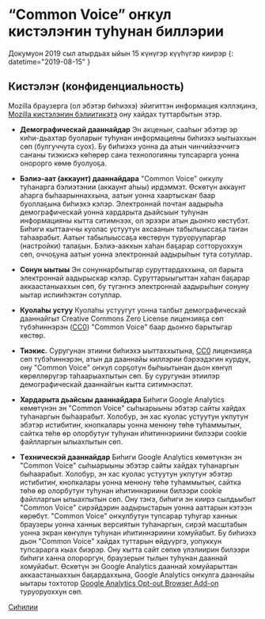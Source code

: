 # “Common Voice” оҥкул кистэлэҥин туһунан биллэрии

Докумуон 2019 сыл атырдьах ыйын 15 күнүгэр күүһүгэр киирэр {: datetime="2019-08-15" }

## Кистэлэҥ (конфиденциальность)

Mozilla браузерга (ол эбэтэр биһиэхэ) эйигиттэн информация кэллэҕинэ, [Mozilla кистэлэҥин бэлиитикэтэ](https://www.mozilla.org/privacy) ону хайдах туттарбытын этэр. 

* **Демографическай дааннайдар** Эн акценыҥ, сааһыҥ эбэтэр эр киһи-дьахтар буоларыҥ туһунан информацияны биһиэхэ ыытыаххын сөп (булгуччута суох). Бу биһиэхэ уонна да атын чинчийээччигэ саҥаны тиэкискэ көһөрөр саҥа технологияны тупсарарга уонна онорорго көмө буолуоҕа. 

* **Бэлиэ-аат (аккаунт) дааннайдара** "Common Voice" оҥкулу туһанарга бэлиэтэнии (аккаунт аһыы) ирдэммэт. Өскөтүн аккаунт аһарга быһаарыннаххына, аатыҥ уонна хаартыскаҥ баар буоллаҕына биһиэхэ кэлэр. Электроннай почтаҥ аадырыһа демографическай уонна хардарыта дьайсыыҥ туһунан информацияны кытта ситимнээх, ол эрээри атын дьоҥҥо көстүбэт. Биһиги кыттааччы куолас устуутун ахсаанын табылыыссаҕа таҥан таһаарабыт. Аатыҥ табылыыссаҕа көстөрүн туруорууларгар (настройки) талаҕын. Бэлиэ-ааккын хаһан баҕарар сотторуоххун сөп, оччоҕуна аатыҥ уонна электроннай аадырыһыҥ тута сотуллар. 

* **Сонун ыытыы** Эн сонуннарбытыгар суруттардаххына, ол барыта электроннай аадырыскар кэлэр. Суруттарыыгыттан хаһан баҕарар аккаастаныаххын сөп, бу түгэҥҥэ электроннай аадырыһыҥ сонуну ыытар испииһэктэн сотуллар. 

* **Куолаһы устуу** Куолаһы устуугут уонна талбыт демографическай дааннайгыт Creative Commons Zero License лицензияҕа сөп түбэһиннэрэн ([CC0](https://creativecommons.org/publicdomain/zero/1.0/)) "Common Voice" баар дьоҥҥо барытыгар көстөр.

* **Тиэкис.** Суругунан этиини биһиэхэ ыыттаххытына, [CC0](https://creativecommons.org/publicdomain/zero/1.0/) лицензияҕа сөп түбэһиннэрэн, атын да дааннайы киллэрии бэрээдэгин курдук, ону "Common Voice" оҥкул сорҕотун быһыытынан дьон көҥүл көрөллөрүгэр таһаарыахпытын сөп. Бу суругунан этиилэр демографическай дааннайгын кытта ситимнэспэт. 

* **Хардарыта дьайсыы дааннайдара** Биһиги Google Analytics көмөтүнэн эн "Common Voice" сыһыарыыны эбэтэр сайты хайдах туһанаргын быһаарабыт. Холобур, эн хас куолас устуутун укпутуҥ эбэтэр истибитиҥ, кнопкалары уонна менюну төһө туһаммытыҥ, сайтка төһө өр олорбутуҥ туһунан иһитиннэриини билээри cookie файлларгын ылыахпытын сөп.

* **Tехническэй дааннайдар** Биһиги Google Analytics көмөтүнэн эн "Common Voice" сыһыарыыны эбэтэр сайты хайдах туһанаргын быһаарабыт. Холобур, эн хас куолас устуутун укпутуҥ эбэтэр истибитиҥ, кнопкалары уонна менюну төһө туһаммытыҥ, сайтка төһө өр олорбутуҥ туһунан иһитиннэриини билээри cookie файлларгын ылыахпытын сөп. Ону тэҥэ, биһиги эн киирэ сылдьыбыт "Common Voice" сирэйдэрин аадырыстарын уонна ааттарын кэтээн көрөбүт. "Common Voice" оҥкулбутун тупсарар туһугар ханнык браузеры уонна ханнык версиятын туһанаргын, сирэй масштабын уонна экран көҥүлүн туһунан иһитиннэриини хомуйабыт. Бу биһиэхэ дьон "Common Voice" хайдах туттарын өйдүүргэ, уопуккун тупсарарга кыах биэрэр. Ону кытта сайт сөпкө үлэлиирин билээри биһиги ханна олороргун, браузерыҥ тылын туһунан дааннай хомуйабыт. Өскөтүн эн Google Analytics дааннай хомуйарыттан аккаастаныаххын баҕардаххына, Google Analytics оҥкулга дааннайы ыытары тохтотор [Google Analytics Opt-out Browser Add-on](https://tools.google.com/dlpage/gaoptout) туруоруоххун сөп.

[Сиһилии](https://github.com/common-voice/common-voice/blob/main/docs/data_dictionary.md)

